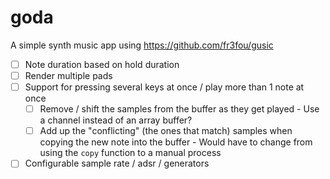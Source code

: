 # goda

A simple synth music app using <https://github.com/fr3fou/gusic>

- [ ] Note duration based on hold duration
- [ ] Render multiple pads
- [ ] Support for pressing several keys at once / play more than 1 note at once
  - [ ] Remove / shift the samples from the buffer as they get played
        - Use a channel instead of an array buffer?
  - [ ] Add up the "conflicting" (the ones that match) samples when copying the new note into the buffer
        - Would have to change from using the `copy` function to a manual process
- [ ] Configurable sample rate / adsr / generators
